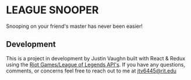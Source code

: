 # LEAGUE SNOOPER
Snooping on your friend's master has never been easier! 

## Development
This is a project in development by Justin Vaughn built with React & Redux using the [Riot Games/League of Legends API's](https://developer.riotgames.com/ "Riot Develper Portal"). If you have any questions, comments, or concerns feel free to reach out to me at jtv6445@rit.edu
